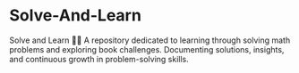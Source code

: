 # Solve-And-Learn
Solve and Learn 📘🧠 A repository dedicated to learning through solving math problems and exploring book challenges. Documenting solutions, insights, and continuous growth in problem-solving skills.
